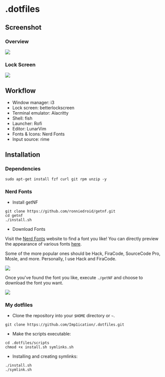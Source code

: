 # .dotfiles

## Screenshot
### Overview

![](https://i.imgur.com/DdnlO7S.png)

### Lock Screen

![](https://i.imgur.com/rqoWajz.png)

## Workflow

- Window manager: i3
- Lock screen: betterlockscreen
- Terminal emulator: Alacritty
- Shell: fish
- Launcher: Rofi
- Editor: LunarVim
- Fonts & Icons: Nerd Fonts
- Input source: rime

## Installation

### Dependencies

```
sudo apt-get install fzf curl git rpm unzip -y
```

### Nerd Fonts

- Install getNF

```
git clone https://github.com/ronniedroid/getnf.git
cd getnf
./install.sh
```

- Download Fonts

Visit the [Nerd Fonts](https://www.nerdfonts.com/) website to find a font you like! You can directly preview the appearance of various fonts [here](https://www.programmingfonts.org/).

Some of the more popular ones should be Hack, FiraCode, SourceCode Pro, Mosle, and more. Personally, I use Hack and FiraCode.

![](https://i.imgur.com/lXT6zpw.jpg)

Once you've found the font you like, execute `./getNF` and choose to download the font you want.

![](https://i.imgur.com/FUyppY5.png)

### My dotfiles

- Clone the repository into your ```$HOME``` directory or ```~```.

```
git clone https://github.com/Imp1ication/.dotfiles.git
```

- Make the scripts executable:

```
cd .dotfiles/scripts
chmod +x install.sh symlinks.sh
```

-  Installing and creating symlinks:

```
./install.sh
./symlink.sh
```
